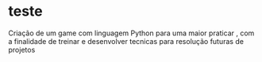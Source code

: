 # teste

Criação de um game  com  linguagem Python para  uma maior praticar ,  com a finalidade de treinar e desenvolver tecnicas para 
resolução futuras de projetos
